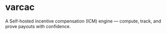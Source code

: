 # varcac
A Self-hosted incentive compensation (ICM) engine — compute, track, and prove payouts with confidence.
